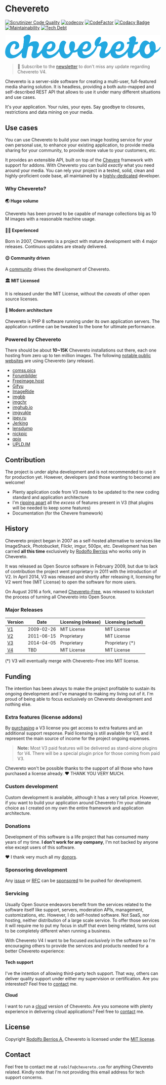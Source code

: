 # Chevereto

[![Scrutinizer Code
Quality](https://img.shields.io/scrutinizer/quality/g/chevereto/chevereto?style=flat-square)](https://scrutinizer-ci.com/g/chevereto/chevereto/?branch=master) [![codecov](https://img.shields.io/codecov/c/github/chevereto/chevereto?style=flat-square)](https://codecov.io/gh/chevereto/chevereto)
[![CodeFactor](https://img.shields.io/codefactor/grade/github/chevereto/chevereto?label=code%20grade&style=flat-square)](https://www.codefactor.io/repository/github/chevereto/chevereto)
[![Codacy Badge](https://img.shields.io/codacy/grade/9bc0696e742b438cabb258f9240cac66?style=flat-square)](https://www.codacy.com/gh/chevereto/chevereto?utm_source=github.com&utm_medium=referral&utm_content=chevere/chevere&utm_campaign=Badge_Grade)
[![Maintainability](https://img.shields.io/codeclimate/maintainability/Chevereto/chevereto?style=flat-square)](https://codeclimate.com/github/chevereto/chevereto)
[![Tech Debt](https://img.shields.io/codeclimate/tech-debt/Chevereto/chevereto?style=flat-square)](https://codeclimate.com/github/chevereto/chevereto)

![Chevereto](LOGO.svg)

> 🔔 Subscribe to the [newsletter](https://newsletter.chevereto.com/subscription?f=PmL892XuTdfErVq763PCycJQrvZ8PYc9JbsVUttqiPV1zXt6DDtf7lhepEStqE8LhGs8922ZYmGT7CYjMH5uSx23pL6Q) to don't miss any update regarding Chevereto V4.

Chevereto is a server-side software for creating a multi-user, full-featured media sharing solution. It is headless, providing a both auto-mapped and self-described REST API that allows to use it under many different situations and use cases.

It's your application. Your rules, your eyes. Say goodbye to closures, restrictions and data mining on your media.

## Use cases

You can use Chevereto to build your own image hosting service for your own personal use, to enhance your existing application, to provide media sharing for your community, to provide more value to your customers, etc.

It provides an extensible API, built on top of the [Chevere](https://chevere.org/) framework with support for addons. With Chevereto you can build _exactly_ what you need around your media. You can rely your project in a tested, solid, clean and highly-proficient code base, all maintained by a [highly-dedicated](https://github.com/rodolfoberrios) developer.

### Why Chevereto?

#### 🌏 Huge volume

Chevereto has been proved to be capable of manage collections big as 10 M images with a reasonable machine usage.

#### 🧔🏾 Experienced

Born in 2007, Chevereto is a project with mature development with 4 major releases. Continuos updates are steady delivered.

#### 😉 Community driven

A [community](https://chevereto.com/community/) drives the development of Chevereto.

#### 🏛 MIT Licensed

It is released under the MIT License, without the _caveats_ of other open source licenses.

#### 💎 Modern architecture

Chevereto is PHP 8 software running under its own application servers. The application runtime can be tweaked to the bone for ultimate performance.

### Powered by Chevereto

There should be about **10~15K** Chevereto installations out there, each one hosting from zero up to ten million images. The following [notable public websites](https://chevereto.com/community/threads/big-chevereto-hosts.8808/) are using Chevereto (any release).

- [comss.pics](https://comss.pics/)
- [Forumbilder](https://forumbilder.com/)
- [Freeimage.host](https://freeimage.host/)
- [Gifyu](https://gifyu.com/)
- [ImageRide](https://imageride.com/)
- [imgbb](https://imgbb.com/)
- [imgchr](https://imgchr.com/)
- [imghub.io](https://imghub.io/)
- [imgyukle](https://imgyukle.com/)
- [ipev.ru](https://ipev.ru/)
- [Jerking](https://jerking.empornium.ph/)
- [lensdump](https://lensdump.com/)
- [nickpic](https://nickpic.host/)
- [qpix](https://qpix.com/)
- [UPLD.IM](https://upld.im/)

## Contribution

The project is under alpha development and is not recommended to use it for production yet. However, developers (and those wanting to become) are welcome!

- Plenty application code from V3 needs to be updated to the new coding standard and application architecture
- I'm [ripping apart](https://chevereto.com/community/threads/features-to-deprecate-for-v4.11531/) all the _excess_ of features present in V3 (that plugins will be needed to keep some features)
- Documentation (for the Chevere framework)

## History

Chevereto project began in 2007 as a self-hosted alternative to services like ImageShack, Photobucket, Flickr, imgur, 500px, etc. Development has ben carried **all this time** exclusively by [Rodolfo Berrios](https://rodolfoberrios.com/) who works only in Chevereto.

It was released as Open Source software in February 2009, but due to lack of contribution the project went proprietary in 2011 with the introduction of V2. In April 2014, V3 was released and shortly after releasing it, licensing for V2 went free (MIT License) to open the software for more users.

On August 2016 a fork, named [Chevereto-Free](https://github.com/chevereto/chevereto-free), was released to kickstart the process of turning all Chevereto into Open Source.

### Major Releases

| Version                                            | Date       | Licensing (release) | Licensing (actual) |
| -------------------------------------------------- | ---------- | ------------------- | ------------------ |
| [V1](https://code.google.com/archive/p/chevereto/) | 2009-02-26 | MIT License         | MIT License        |
| [V2](https://github.com/chevereto/chevereto-2)     | 2011-06-15 | Proprietary         | MIT License        |
| [V3](https://chevereto.com/releases)               | 2014-04-05 | Proprietary         | Proprietary (*)    |
| [V4](https://github.com/chevereto/chevereto)       | TBD        | MIT License         | MIT License        |

(*) V3 will eventually merge with Chevereto-Free into MIT license.

## Funding

The intention has been always to make the project profitable to sustain its ongoing development and I've managed to making my living out of it. I'm proud of being able to focus exclusively on Chevereto development and nothing else.

### Extra features (license addons)

By [purchasing](https://chevereto.com/pricing/) a V3 license you get access to extra features and an additional support response. Paid licensing is still available for V3, and it represent the main source of income for the project ongoing expenses.

> **Note:** Most V3 paid features will be delivered as stand-alone plugins for V4. There will be a special plugin price for those coming from paid V3.

Chevereto won't be possible thanks to the support of all those who have purchased a license already. ❤ THANK YOU VERY MUCH.

### Custom development

Custom development is available, although it has a very tall price. However, if you want to build your application around Chevereto I'm your ultimate choice as I created on my own the entire framework and application architecture.

### Donations

Development of this software is a life project that has consumed many years of my time. **I don't work for any company**, I'm not backed by anyone else except users of this software.

❤ I thank very much all my [donors](DONORS.md).

### Sponsoring development

Any [issue](https://github.com/Chevereto/chevereto/issues) or [RFC](https://github.com/Chevereto/rfc-sourcing/blob/master/RFC.md) can be [sponsored](SPONSORS.md) to be pushed for development.

### Servicing

Usually Open Source endeavors benefit from the services related to the software itself like support, servers, moderation APIs, management, customizations, etc. However, I do self-hosted software. Not SaaS, nor hosting, neither distribution of a large scale service. To offer those services it will require me to put my focus in stuff that even being related, turns out to be completely different when running a business.

With Chevereto V4 I want to be focused _exclusively_ in the software so I'm encouraging others to provide the services and products needed for a better Chevereto experience:

#### Tech support

I've the intention of allowing third-party tech support. That way, others can deliver quality support under either my supervision or certification. Are you interested? Feel free to [contact](#contact) me.

#### Cloud

I want to run a [cloud](https://chevereto.cloud/) version of Chevereto. Are you someone with plenty experience in delivering cloud applications? Feel free to [contact](#contact) me.

## License

Copyright [Rodolfo Berrios A.](https://rodolfoberrios.com/) Chevereto is licensed under the [MIT license](LICENSE).

## Contact

Feel free to contact me at `rodolfo@chevereto.com` for anything Chevereto related. Kindly note that I'm not providing this email address for tech support concerns.
